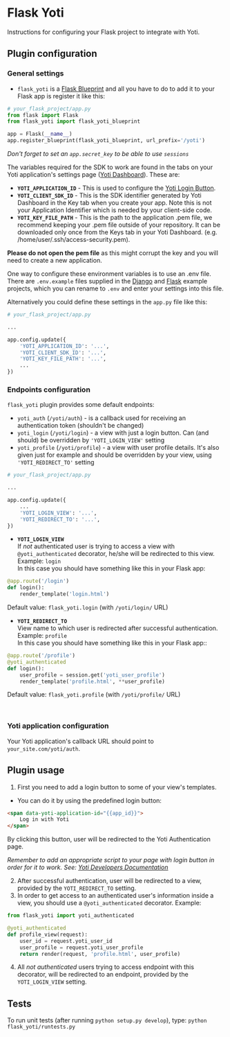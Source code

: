 # Flask Yoti #

Instructions for configuring your Flask project to integrate with Yoti.

## Plugin configuration ##
### General settings ###

* `flask_yoti` is a [Flask Blueprint](http://flask.pocoo.org/docs/0.11/blueprints/)
and all you have to do to add it to your Flask app is register it like this:
```python
# your_flask_project/app.py
from flask import Flask
from flask_yoti import flask_yoti_blueprint

app = Flask(__name__)
app.register_blueprint(flask_yoti_blueprint, url_prefix='/yoti')
```
*Don't forget to set an `app.secret_key` to be able to use `sessions`*

The variables required for the SDK to work are found in the tabs on your Yoti application's settings page ([Yoti Dashboard](https://www.yoti.com/dashboard/)). These are:

* **`YOTI_APPLICATION_ID`** - This is used to configure the [Yoti Login Button](https://www.yoti.com/developers/documentation/#2-front-end-integration).
* **`YOTI_CLIENT_SDK_ID`** - This is the SDK identifier generated by Yoti Dashboard in the Key tab when you create your app. Note this is not your Application Identifier which is needed by your client-side code.
* **`YOTI_KEY_FILE_PATH`** - This is the path to the application .pem file, we recommend keeping your .pem file outside of your repository. It can be downloaded only once from the Keys tab in your Yoti Dashboard. (e.g. /home/user/.ssh/access-security.pem).

**Please do not open the pem file** as this might corrupt the key and you will need to create a new application.

One way to configure these environment variables is to use an .env file. There are `.env.example` files supplied in the [Django](/examples/yoti_example_django/yoti_example/.env.example) and [Flask](/examples/yoti_example_flask/.env.example) example projects, which you can rename to `.env` and enter your settings into this file.

Alternatively you could define these settings in the `app.py` file like this:

```python
# your_flask_project/app.py

...

app.config.update({
    'YOTI_APPLICATION_ID': '...',
    'YOTI_CLIENT_SDK_ID': '...',
    'YOTI_KEY_FILE_PATH': '...',
    ...
})
```

### Endpoints configuration ###

`flask_yoti` plugin provides some default endpoints:
- `yoti_auth` (`/yoti/auth`) - is a callback used for receiving an
authentication token (shouldn't be changed)
- `yoti_login` (`/yoti/login`) - a view with just a login button. Can (and should)
be overridden by `'YOTI_LOGIN_VIEW'` setting
- `yoti_profile` (`/yoti/profile`) - a view with user profile details. It's
also given just for example and should be overridden by your view, using
`'YOTI_REDIRECT_TO'` setting

```python
# your_flask_project/app.py

...

app.config.update({
    ...
    'YOTI_LOGIN_VIEW': '...',
    'YOTI_REDIRECT_TO': '...',
})
```
* **`YOTI_LOGIN_VIEW`**<br>
If *not* authenticated user is trying to access a view with
`@yoti_authenticated` decorator, he/she will be redirected to this view.
Example: `login`<br>
In this case you should have something like this in your Flask app:
```python
@app.route('/login')
def login():
    render_template('login.html')
```
Default value: `flask_yoti.login` (with `/yoti/login/` URL)

* **`YOTI_REDIRECT_TO`**<br>
View name to which user is redirected after successful authentication.<br>
Example: `profile`<br>
In this case you should have something like this in your Flask app::
```python
@app.route('/profile')
@yoti_authenticated
def login():
    user_profile = session.get('yoti_user_profile')
    render_template('profile.html', **user_profile)
```
Default value: `flask_yoti.profile`  (with `/yoti/profile/` URL)

<br>


### Yoti application configuration ###

Your Yoti application's callback URL should point to `your_site.com/yoti/auth`.

## Plugin usage ##

1. First you need to add a login button to some of your view's templates.
- You can do it by using the predefined login button:
```HTML
<span data-yoti-application-id="{{app_id}}">
    Log in with Yoti
</span>
```


By clicking this button, user will be redirected to the Yoti Authentication page.

*Remember to add an appropriate script to your page with login
button in order for it to work. See: [Yoti Developers Documentation](https://www.yoti.com/developers/#login-button-setup)*

2. After successful authentication, user will be redirected to a view,
provided by the `YOTI_REDIRECT_TO` setting.
3. In order to get access to an authenticated user's information inside a view,
you should use a `@yoti_authenticated` decorator.
Example:
```python
from flask_yoti import yoti_authenticated

@yoti_authenticated
def profile_view(request):
    user_id = request.yoti_user_id
    user_profile = request.yoti_user_profile
    return render(request, 'profile.html', user_profile)
```

4. All *not authenticated* users trying to access endpoint with this decorator,
will be redirected to an endpoint, provided by the `YOTI_LOGIN_VIEW` setting.

## Tests ##

To run unit tests (after running `python setup.py develop`), type: `python flask_yoti/runtests.py`

